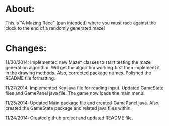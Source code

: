 About:
===========

This is "A Mazing Race" (pun intended) where you must race against the clock to the end of a randomly generated maze!


Changes:
===========

11/30/2014: Implemented new Maze* classes to start testing the maze generation algorithm. Will get the algorithm working first then implement it in the drawing methods.
			Also, corrected package names.
			Polished the README file formatting.

11/27/2014: Implemented Key java file for reading input.
			Updated GameState files and GamePanel java file. The game now loads the main menu!

11/25/2014: Updated Main package file and created GamePanel.java.
			Also, created the GameState package and related java files within.

11/24/2014: Created github project and updated README file.
